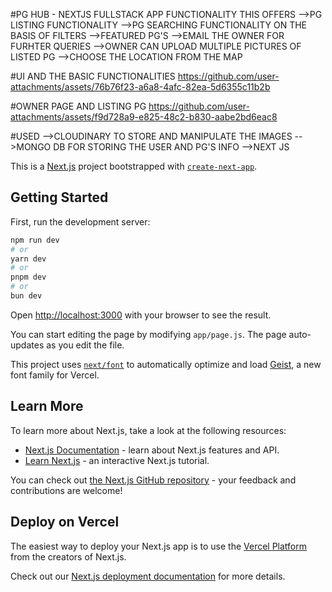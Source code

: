 #PG HUB - NEXTJS FULLSTACK APP
FUNCTIONALITY THIS OFFERS
-->PG LISTING FUNCTIONALITY
-->PG SEARCHING FUNCTIONALITY ON THE BASIS OF FILTERS
-->FEATURED PG'S 
-->EMAIL THE OWNER FOR FURHTER QUERIES
-->OWNER CAN UPLOAD MULTIPLE PICTURES OF LISTED PG
-->CHOOSE THE LOCATION FROM THE MAP

#UI AND THE BASIC FUNCTIONALITIES
https://github.com/user-attachments/assets/76b76f23-a6a8-4afc-82ea-5d6355c11b2b



#OWNER PAGE AND LISTING PG
https://github.com/user-attachments/assets/f9d728a9-e825-48c2-b830-aabe2bd6eac8



#USED 
-->CLOUDINARY TO STORE AND MANIPULATE THE IMAGES
-->MONGO DB FOR STORING THE USER AND PG'S INFO
-->NEXT JS 




This is a [Next.js](https://nextjs.org) project bootstrapped with [`create-next-app`](https://github.com/vercel/next.js/tree/canary/packages/create-next-app).

## Getting Started

First, run the development server:

```bash
npm run dev
# or
yarn dev
# or
pnpm dev
# or
bun dev
```

Open [http://localhost:3000](http://localhost:3000) with your browser to see the result.

You can start editing the page by modifying `app/page.js`. The page auto-updates as you edit the file.

This project uses [`next/font`](https://nextjs.org/docs/app/building-your-application/optimizing/fonts) to automatically optimize and load [Geist](https://vercel.com/font), a new font family for Vercel.

## Learn More

To learn more about Next.js, take a look at the following resources:

- [Next.js Documentation](https://nextjs.org/docs) - learn about Next.js features and API.
- [Learn Next.js](https://nextjs.org/learn) - an interactive Next.js tutorial.

You can check out [the Next.js GitHub repository](https://github.com/vercel/next.js) - your feedback and contributions are welcome!

## Deploy on Vercel

The easiest way to deploy your Next.js app is to use the [Vercel Platform](https://vercel.com/new?utm_medium=default-template&filter=next.js&utm_source=create-next-app&utm_campaign=create-next-app-readme) from the creators of Next.js.

Check out our [Next.js deployment documentation](https://nextjs.org/docs/app/building-your-application/deploying) for more details.
